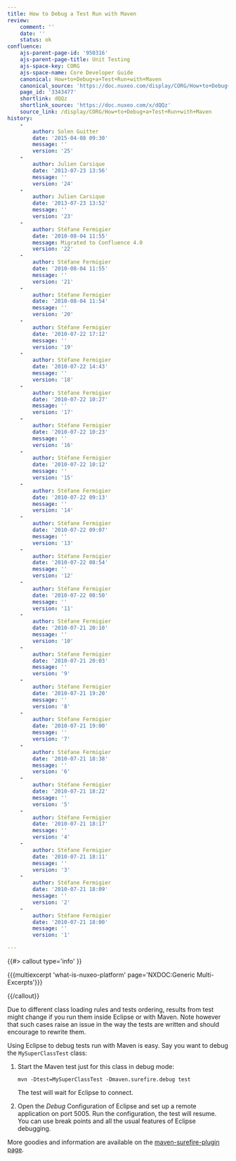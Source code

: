 ```yaml
---
title: How to Debug a Test Run with Maven
review:
    comment: ''
    date: ''
    status: ok
confluence:
    ajs-parent-page-id: '950316'
    ajs-parent-page-title: Unit Testing
    ajs-space-key: CORG
    ajs-space-name: Core Developer Guide
    canonical: How+to+Debug+a+Test+Run+with+Maven
    canonical_source: 'https://doc.nuxeo.com/display/CORG/How+to+Debug+a+Test+Run+with+Maven'
    page_id: '3343477'
    shortlink: dQQz
    shortlink_source: 'https://doc.nuxeo.com/x/dQQz'
    source_link: /display/CORG/How+to+Debug+a+Test+Run+with+Maven
history:
    - 
        author: Solen Guitter
        date: '2015-04-08 09:30'
        message: ''
        version: '25'
    - 
        author: Julien Carsique
        date: '2013-07-23 13:56'
        message: ''
        version: '24'
    - 
        author: Julien Carsique
        date: '2013-07-23 13:52'
        message: ''
        version: '23'
    - 
        author: Stéfane Fermigier
        date: '2010-08-04 11:55'
        message: Migrated to Confluence 4.0
        version: '22'
    - 
        author: Stéfane Fermigier
        date: '2010-08-04 11:55'
        message: ''
        version: '21'
    - 
        author: Stéfane Fermigier
        date: '2010-08-04 11:54'
        message: ''
        version: '20'
    - 
        author: Stéfane Fermigier
        date: '2010-07-22 17:12'
        message: ''
        version: '19'
    - 
        author: Stéfane Fermigier
        date: '2010-07-22 14:43'
        message: ''
        version: '18'
    - 
        author: Stéfane Fermigier
        date: '2010-07-22 10:27'
        message: ''
        version: '17'
    - 
        author: Stéfane Fermigier
        date: '2010-07-22 10:23'
        message: ''
        version: '16'
    - 
        author: Stéfane Fermigier
        date: '2010-07-22 10:12'
        message: ''
        version: '15'
    - 
        author: Stéfane Fermigier
        date: '2010-07-22 09:13'
        message: ''
        version: '14'
    - 
        author: Stéfane Fermigier
        date: '2010-07-22 09:07'
        message: ''
        version: '13'
    - 
        author: Stéfane Fermigier
        date: '2010-07-22 08:54'
        message: ''
        version: '12'
    - 
        author: Stéfane Fermigier
        date: '2010-07-22 08:50'
        message: ''
        version: '11'
    - 
        author: Stéfane Fermigier
        date: '2010-07-21 20:10'
        message: ''
        version: '10'
    - 
        author: Stéfane Fermigier
        date: '2010-07-21 20:03'
        message: ''
        version: '9'
    - 
        author: Stéfane Fermigier
        date: '2010-07-21 19:20'
        message: ''
        version: '8'
    - 
        author: Stéfane Fermigier
        date: '2010-07-21 19:00'
        message: ''
        version: '7'
    - 
        author: Stéfane Fermigier
        date: '2010-07-21 18:38'
        message: ''
        version: '6'
    - 
        author: Stéfane Fermigier
        date: '2010-07-21 18:22'
        message: ''
        version: '5'
    - 
        author: Stéfane Fermigier
        date: '2010-07-21 18:17'
        message: ''
        version: '4'
    - 
        author: Stéfane Fermigier
        date: '2010-07-21 18:11'
        message: ''
        version: '3'
    - 
        author: Stéfane Fermigier
        date: '2010-07-21 18:09'
        message: ''
        version: '2'
    - 
        author: Stéfane Fermigier
        date: '2010-07-21 18:00'
        message: ''
        version: '1'

---
```

{{#> callout type='info' }}

{{{multiexcerpt 'what-is-nuxeo-platform' page='NXDOC:Generic Multi-Excerpts'}}}

{{/callout}}

Due to different class loading rules and tests ordering, results from test might change if you run them inside Eclipse or with Maven. Note however that such cases raise an issue in the way the tests are written and should encourage to rewrite them.

Using Eclipse to debug tests run with Maven is easy. Say you want to debug the `MySuperClassTest` class:

1.  Start the Maven test just for this class in debug mode:

    ```
    mvn -Dtest=MySuperClassTest -Dmaven.surefire.debug test

    ```

    The test will wait for Eclipse to connect.

2.  Open the _Debug_ Configuration of Eclipse and set up a remote application on port 5005\. Run the configuration, the test will resume. You can use break points and all the usual features of Eclipse debugging.

More goodies and information are available on the [maven-surefire-plugin page](http://maven.apache.org/plugins/maven-surefire-plugin/index.html).

&nbsp;